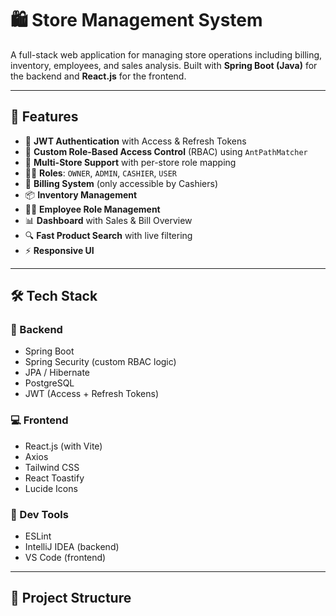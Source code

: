 # 🛍️ Store Management System

A full-stack web application for managing store operations including billing, inventory, employees, and sales analysis. Built with **Spring Boot (Java)** for the backend and **React.js** for the frontend.

---

## 🚀 Features

- 🔐 **JWT Authentication** with Access & Refresh Tokens
- 👥 **Custom Role-Based Access Control** (RBAC) using `AntPathMatcher`
- 🏬 **Multi-Store Support** with per-store role mapping
- 👨‍💼 **Roles**: `OWNER`, `ADMIN`, `CASHIER`, `USER`
- 🧾 **Billing System** (only accessible by Cashiers)
- 📦 **Inventory Management**
- 🧑‍💼 **Employee Role Management**
- 📊 **Dashboard** with Sales & Bill Overview
- 🔍 **Fast Product Search** with live filtering
- ⚡ **Responsive UI**

---

## 🛠️ Tech Stack

### 🧠 Backend
- Spring Boot
- Spring Security (custom RBAC logic)
- JPA / Hibernate
- PostgreSQL
- JWT (Access + Refresh Tokens)

### 💻 Frontend
- React.js (with Vite)
- Axios
- Tailwind CSS
- React Toastify
- Lucide Icons

### 🧰 Dev Tools
- ESLint
- IntelliJ IDEA (backend)
- VS Code (frontend)

---

## 📂 Project Structure

